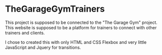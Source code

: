 # TheGarageGymTrainers
This project is supposed to be connected to the "The Garage Gym" project. This website is supposed to be a platform for trainers to connect with other trainers and clients.

I chose to created this with only HTML and CSS Flexbox and very little JavaScript and Jquery for transitions. 
